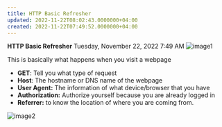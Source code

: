 ```yaml
---
title: HTTP Basic Refresher
updated: 2022-11-22T08:02:43.0000000+04:00
created: 2022-11-22T07:49:52.0000000+04:00
---
```


**HTTP Basic Refresher**
Tuesday, November 22, 2022
7:49 AM
![image1](image1-153.png)

This is basically what happens when you visit a webpage

- **GET**: Tell you what type of request
- **Host**: The hostname or DNS name of the webpage
- **User Agent:** The information of what device/browser that you have
- **Authorization:** Authorize yourself because you are already logged in
- **Referrer:** to know the location of where you are coming from.

![image2](image2-75.png)

